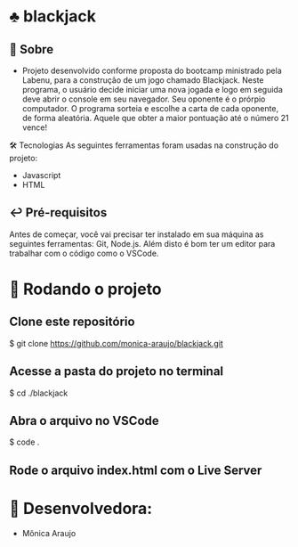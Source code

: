 # ♣ blackjack


## 📓 Sobre
- Projeto desenvolvido conforme proposta do bootcamp ministrado pela Labenu, para a construção de um jogo chamado Blackjack. Neste programa, o usuário decide iniciar uma nova jogada e logo em seguida deve abrir o console em seu navegador. Seu oponente é o prórpio computador. O programa sorteia e escolhe a carta de cada oponente, de forma aleatória. Aquele que obter a maior pontuação até o número 21 vence! 

🛠 Tecnologias
As seguintes ferramentas foram usadas na construção do projeto:

- Javascript
- HTML

## ↩️ Pré-requisitos
Antes de começar, você vai precisar ter instalado em sua máquina as seguintes ferramentas: Git, Node.js. Além disto é bom ter um editor para trabalhar com o código como o VSCode.

# 🏁 Rodando o projeto
## Clone este repositório
$ git clone <https://github.com/monica-araujo/blackjack.git>

## Acesse a pasta do projeto no terminal
$ cd ./blackjack

## Abra o arquivo no VSCode
$ code .

## Rode o arquivo index.html com o Live Server

# 👷 Desenvolvedora: 
- Mônica Araujo
